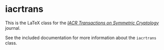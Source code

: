 # iacrtrans

This is the LaTeX class for the [*IACR Transactions on Symmetric
Cryptology*](https://tosc.iacr.org) journal.

See the included documentation for more information about the `iacrtrans` class.

